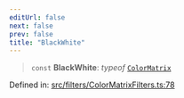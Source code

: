 ```yaml
---
editUrl: false
next: false
prev: false
title: "BlackWhite"
---
```


> `const` **BlackWhite**: *typeof* [`ColorMatrix`](/api/fabric/namespaces/filters/classes/colormatrix/)

Defined in: [src/filters/ColorMatrixFilters.ts:78](https://github.com/fabricjs/fabric.js/blob/977f797255d8c56b5b68360b0d45bed33697d2e8/src/filters/ColorMatrixFilters.ts#L78)
